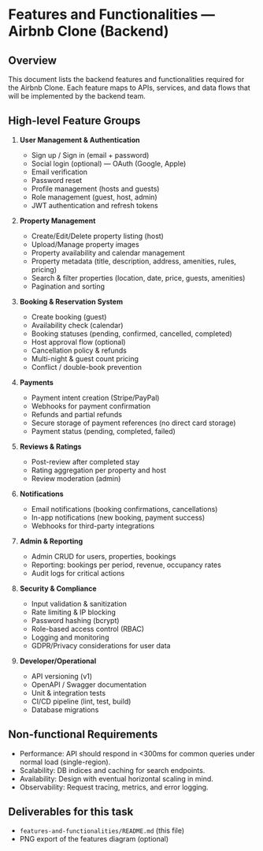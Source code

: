 # Features and Functionalities — Airbnb Clone (Backend)

## Overview
This document lists the backend features and functionalities required for the Airbnb Clone. Each feature maps to APIs, services, and data flows that will be implemented by the backend team.

## High-level Feature Groups
1. **User Management & Authentication**
   - Sign up / Sign in (email + password)
   - Social login (optional) — OAuth (Google, Apple)
   - Email verification
   - Password reset
   - Profile management (hosts and guests)
   - Role management (guest, host, admin)
   - JWT authentication and refresh tokens

2. **Property Management**
   - Create/Edit/Delete property listing (host)
   - Upload/Manage property images
   - Property availability and calendar management
   - Property metadata (title, description, address, amenities, rules, pricing)
   - Search & filter properties (location, date, price, guests, amenities)
   - Pagination and sorting

3. **Booking & Reservation System**
   - Create booking (guest)
   - Availability check (calendar)
   - Booking statuses (pending, confirmed, cancelled, completed)
   - Host approval flow (optional)
   - Cancellation policy & refunds
   - Multi-night & guest count pricing
   - Conflict / double-book prevention

4. **Payments**
   - Payment intent creation (Stripe/PayPal)
   - Webhooks for payment confirmation
   - Refunds and partial refunds
   - Secure storage of payment references (no direct card storage)
   - Payment status (pending, completed, failed)

5. **Reviews & Ratings**
   - Post-review after completed stay
   - Rating aggregation per property and host
   - Review moderation (admin)

6. **Notifications**
   - Email notifications (booking confirmations, cancellations)
   - In-app notifications (new booking, payment success)
   - Webhooks for third-party integrations

7. **Admin & Reporting**
   - Admin CRUD for users, properties, bookings
   - Reporting: bookings per period, revenue, occupancy rates
   - Audit logs for critical actions

8. **Security & Compliance**
   - Input validation & sanitization
   - Rate limiting & IP blocking
   - Password hashing (bcrypt)
   - Role-based access control (RBAC)
   - Logging and monitoring
   - GDPR/Privacy considerations for user data

9. **Developer/Operational**
   - API versioning (v1)
   - OpenAPI / Swagger documentation
   - Unit & integration tests
   - CI/CD pipeline (lint, test, build)
   - Database migrations

## Non-functional Requirements
- Performance: API should respond in <300ms for common queries under normal load (single-region).
- Scalability: DB indices and caching for search endpoints.
- Availability: Design with eventual horizontal scaling in mind.
- Observability: Request tracing, metrics, and error logging.

## Deliverables for this task
- `features-and-functionalities/README.md` (this file)
- PNG export of the features diagram (optional)
